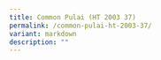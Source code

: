 ```yaml
---
title: Common Pulai (HT 2003 37)
permalink: /common-pulai-ht-2003-37/
variant: markdown
description: ""
---
```

